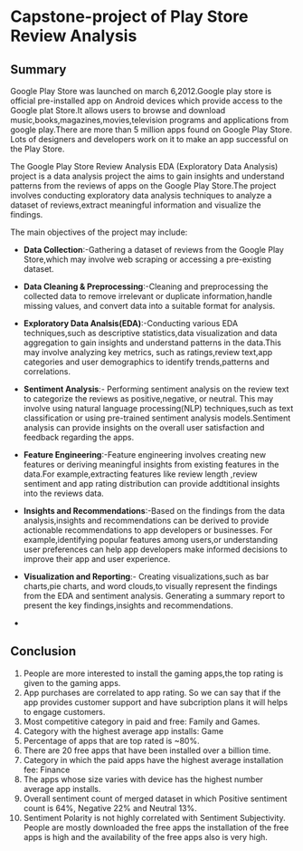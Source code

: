 # Capstone-project of Play Store Review Analysis
## Summary
Google Play Store  was launched on march 6,2012.Google play store is official pre-installed app on Android devices which provide access to the Google plat Store.It allows users to browse and download music,books,magazines,movies,television programs and applications from google play.There are more than 5 million apps found on Google Play Store. Lots of designers and developers work on it to make an app successful on the Play Store.

The Google Play Store Review Analysis EDA (Exploratory Data Analysis) project is a data analysis project the aims to gain insights and understand patterns from the reviews of apps on the Google Play Store.The project involves conducting exploratory data analysis techniques to analyze a dataset of reviews,extract meaningful information and visualize the findings.

The main objectives of the project may include:


*   **Data Collection**:-Gathering a dataset of reviews from the Google Play Store,which may involve web scraping or accessing a pre-existing  dataset.

*   **Data Cleaning & Preprocessing**:-Cleaning and preprocessing the collected data to remove irrelevant or duplicate information,handle missing values, and convert data into a suitable format for analysis.
 

*   **Exploratory Data Analsis(EDA)**:-Conducting various EDA techniques,such as descriptive statistics,data visualization and data aggregation to gain insights and understand patterns in the data.This may involve analyzing key metrics, such as ratings,review text,app categories and user demographics to identify trends,patterns and correlations.


*   **Sentiment Analysis**:- Performing sentiment analysis on the review text to categorize the reviews as positive,negative, or neutral. This may involve using natural language processing(NLP) techniques,such as text classification or using pre-trained sentiment analysis models.Sentiment analysis can provide insights on the overall user satisfaction and feedback regarding the apps.

*   **Feature Engineering**:-Feature engineering involves creating new features or deriving meaningful insights from existing features in the data.For example,extracting features like review length ,review sentiment and app rating distribution can provide addtitional insights into the reviews data.

*   **Insights and Recommendations**:-Based on the findings from the data analysis,insights and recommendations can be derived to provide actionable recommendations to app developers or businesses. For example,identifying popular features among users,or understanding user preferences can help app developers make informed decisions to improve their app and user experience. 


*   **Visualization and Reporting**:- Creating visualizations,such as bar charts,pie charts, and word clouds,to visually represent the findings from the EDA and sentiment analysis. Generating a summary report to present the key findings,insights and recommendations.
*   













## Conclusion
1. People are more interested to install the gaming apps,the top rating is given to the gaming apps.
2. App purchases are correlated to app rating. So we can say that if the app provides customer support and have subcription plans it will helps to engage customers.  
3.  Most competitive category in paid and free: Family and Games.
4. Category with the highest average app installs: Game
5.  Percentage of apps that are top rated is ~80%.
6.  There are 20 free apps that have been installed over a billion time.
7.  Category in which the paid apps have the highest average installation fee: Finance
8. The apps whose size varies with device has the highest number average app installs.
9. Overall sentiment count of merged dataset in which Positive sentiment count is 64%, Negative 22% and Neutral 13%.
10.  Sentiment Polarity is not highly correlated with Sentiment Subjectivity.
People are mostly downloaded the free apps the installation of the free apps is high and the availability of the free apps also is very high.
